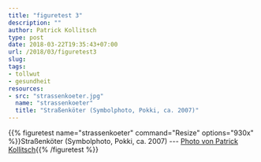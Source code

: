 ```yaml
---
title: "figuretest 3"
description: ""
author: Patrick Kollitsch
type: post
date: 2018-03-22T19:35:43+07:00
url: /2018/03/figuretest3
slug:
tags:
- tollwut
- gesundheit
resources:
- src: "strassenkoeter.jpg"
  name: "strassenkoeter"
  title: "Straßenköter (Symbolphoto, Pokki, ca. 2007)"
---
```


{{% figuretest name="strassenkoeter" command="Resize" options="930x" %}}Straßenköter (Symbolphoto, Pokki, ca. 2007) --- <a href="https://samui-samui.de/">Photo von Patrick Kollitsch</a>{{% /figuretest %}}
